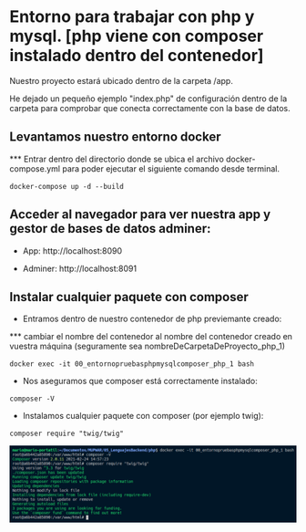 # Entorno para trabajar con php y mysql. [php viene con composer instalado dentro del contenedor]

Nuestro proyecto estará ubicado dentro de la carpeta /app.

He dejado un pequeño ejemplo "index.php" de configuración dentro de la carpeta para comprobar que conecta correctamente con la base de datos.

## Levantamos nuestro entorno docker

*** Entrar dentro del directorio donde se ubica el archivo docker-compose.yml para poder ejecutar el siguiente comando desde terminal.

```
docker-compose up -d --build
```

## Acceder al navegador para ver nuestra app y gestor de bases de datos adminer:

- App: http://localhost:8090

- Adminer: http://localhost:8091

## Instalar cualquier paquete con composer


- Entramos dentro de nuestro contenedor de php previemante creado:

*** cambiar el nombre del contenedor al nombre del contenedor creado en vuestra máquina (seguramente sea nombreDeCarpetaDeProyecto_php_1)

```
docker exec -it 00_entornopruebasphpmysqlcomposer_php_1 bash
```

- Nos aseguramos que composer está correctamente instalado:

```
composer -V
```

- Instalamos cualquier paquete con composer (por ejemplo twig):

```
composer require "twig/twig"
```

![composer](./doc_img/composer.png)